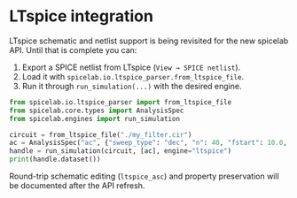 # LTspice integration

LTspice schematic and netlist support is being revisited for the new spicelab API. Until
that is complete you can:

1. Export a SPICE netlist from LTspice (`View → SPICE netlist`).
2. Load it with `spicelab.io.ltspice_parser.from_ltspice_file`.
3. Run it through `run_simulation(...)` with the desired engine.

```python
from spicelab.io.ltspice_parser import from_ltspice_file
from spicelab.core.types import AnalysisSpec
from spicelab.engines import run_simulation

circuit = from_ltspice_file("./my_filter.cir")
ac = AnalysisSpec("ac", {"sweep_type": "dec", "n": 40, "fstart": 10.0, "fstop": 1e6})
handle = run_simulation(circuit, [ac], engine="ltspice")
print(handle.dataset())
```

Round-trip schematic editing (`ltspice_asc`) and property preservation will be
documented after the API refresh.
